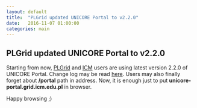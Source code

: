 ```yaml
---
layout: default
title:  "PLGrid updated UNICORE Portal to v2.2.0"
date:   2016-11-07 01:00:00
categories: main
---
```


## PLGrid updated UNICORE Portal to v2.2.0

Starting from now, [PLGrid][plgrid] and [ICM][icm] users are using latest version 2.2.0 of UNICORE Portal. 
Change log may be read [here](https://www.unicore.eu/changes/portal). 
Users may also finally forget about **/portal** path in address. 
Now, it is enough just to put **unicore-portal.grid.icm.edu.pl** in browser.

Happy browsing ;)

[plgrid]:  http://plgrid.pl
[icm]:     http://icm.edu.pl
